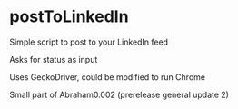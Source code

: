# postToLinkedIn
Simple script to post to your LinkedIn feed

Asks for status as input

Uses GeckoDriver, could be modified to run Chrome



Small part of Abraham0.002 (prerelease general update 2)
